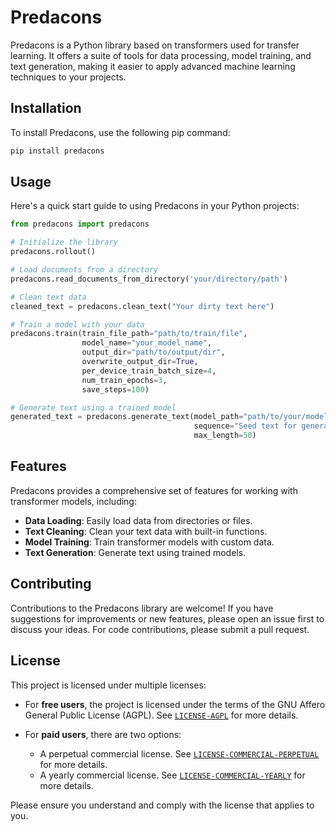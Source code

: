 # Predacons
Predacons is a Python library based on transformers used for transfer learning. It offers a suite of tools for data processing, model training, and text generation, making it easier to apply advanced machine learning techniques to your projects.

## Installation
To install Predacons, use the following pip command:
```bash
pip install predacons
```

## Usage
Here's a quick start guide to using Predacons in your Python projects:

```python
from predacons import predacons

# Initialize the library
predacons.rollout()

# Load documents from a directory
predacons.read_documents_from_directory('your/directory/path')

# Clean text data
cleaned_text = predacons.clean_text("Your dirty text here")

# Train a model with your data
predacons.train(train_file_path="path/to/train/file",
                model_name="your_model_name",
                output_dir="path/to/output/dir",
                overwrite_output_dir=True,
                per_device_train_batch_size=4,
                num_train_epochs=3,
                save_steps=100)

# Generate text using a trained model
generated_text = predacons.generate_text(model_path="path/to/your/model",
                                         sequence="Seed text for generation",
                                         max_length=50)
```

## Features
Predacons provides a comprehensive set of features for working with transformer models, including:

- **Data Loading**: Easily load data from directories or files.
- **Text Cleaning**: Clean your text data with built-in functions.
- **Model Training**: Train transformer models with custom data.
- **Text Generation**: Generate text using trained models.

## Contributing
Contributions to the Predacons library are welcome! If you have suggestions for improvements or new features, please open an issue first to discuss your ideas. For code contributions, please submit a pull request.

## License

This project is licensed under multiple licenses:

- For **free users**, the project is licensed under the terms of the GNU Affero General Public License (AGPL). See  [`LICENSE-AGPL`](LICENSE-AGPL) for more details.

- For **paid users**, there are two options:
    - A perpetual commercial license. See [`LICENSE-COMMERCIAL-PERPETUAL`](LICENSE-COMMERCIAL-PERPETUAL) for more details.
    - A yearly commercial license. See [`LICENSE-COMMERCIAL-YEARLY`](LICENSE-COMMERCIAL-YEARLY) for more details.

Please ensure you understand and comply with the license that applies to you.

